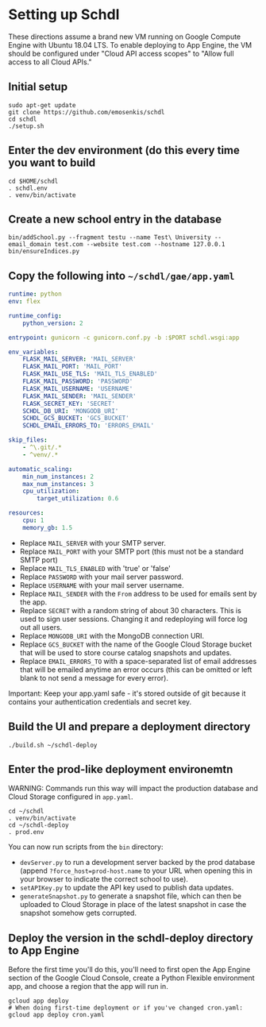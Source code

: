 # Setting up Schdl

These directions assume a brand new VM running on Google Compute Engine with
Ubuntu 18.04 LTS. To enable deploying to App Engine, the VM should be
configured under "Cloud API access scopes" to "Allow full access to all Cloud
APIs."

## Initial setup

```shell
sudo apt-get update
git clone https://github.com/emosenkis/schdl
cd schdl
./setup.sh
```

## Enter the dev environment (do this every time you want to build

```shell
cd $HOME/schdl
. schdl.env
. venv/bin/activate
```

## Create a new school entry in the database

```shell
bin/addSchool.py --fragment testu --name Test\ University --email_domain test.com --website test.com --hostname 127.0.0.1
bin/ensureIndices.py
```

## Copy the following into `~/schdl/gae/app.yaml`

```yaml
runtime: python
env: flex

runtime_config:
    python_version: 2

entrypoint: gunicorn -c gunicorn.conf.py -b :$PORT schdl.wsgi:app

env_variables:
    FLASK_MAIL_SERVER: 'MAIL_SERVER'
    FLASK_MAIL_PORT: 'MAIL_PORT'
    FLASK_MAIL_USE_TLS: 'MAIL_TLS_ENABLED'
    FLASK_MAIL_PASSWORD: 'PASSWORD'
    FLASK_MAIL_USERNAME: 'USERNAME'
    FLASK_MAIL_SENDER: 'MAIL_SENDER'
    FLASK_SECRET_KEY: 'SECRET'
    SCHDL_DB_URI: 'MONGODB_URI'
    SCHDL_GCS_BUCKET: 'GCS_BUCKET'
    SCHDL_EMAIL_ERRORS_TO: 'ERRORS_EMAIL'

skip_files:
    - ^\.git/.*
    - ^venv/.*

automatic_scaling:
    min_num_instances: 2
    max_num_instances: 3
    cpu_utilization:
        target_utilization: 0.6

resources:
    cpu: 1
    memory_gb: 1.5

```

- Replace `MAIL_SERVER` with your SMTP server.
- Replace `MAIL_PORT` with your SMTP port (this must not be a standard SMTP port)
- Replace `MAIL_TLS_ENABLED` with 'true' or 'false'
- Replace `PASSWORD` with your mail server password.
- Replace `USERNAME` with your mail server username.
- Replace `MAIL_SENDER` with the `From` address to be used for emails sent by the app.
- Replace `SECRET` with a random string of about 30 characters. This is used to
  sign user sessions. Changing it and redeploying will force log out all users.
- Replace `MONGODB_URI` with the MongoDB connection URI.
- Replace `GCS_BUCKET` with the name of the Google Cloud Storage bucket that
  will be used to store course catalog snapshots and updates.
- Replace `EMAIL_ERRORS_TO` with a space-separated list of email addresses that
  will be emailed anytime an error occurs (this can be omitted or left blank to
  not send a message for every error).

Important: Keep your app.yaml safe - it's stored outside of git because it
contains your authentication credentials and secret key.

## Build the UI and prepare a deployment directory

```shell
./build.sh ~/schdl-deploy
```

## Enter the prod-like deployment environemtn

WARNING: Commands run this way will impact the production database and Cloud
Storage configured in `app.yaml`.

```shell
cd ~/schdl
. venv/bin/activate
cd ~/schdl-deploy
. prod.env
```

You can now run scripts from the `bin` directory:

- `devServer.py` to run a development server backed by the prod database
  (append `?force_host=prod-host.name` to your URL when opening this in your
  browser to indicate the correct school to use).
- `setAPIKey.py` to update the API key used to publish data updates.
- `generateSnapshot.py` to generate a snapshot file, which can then be uploaded
  to Cloud Storage in place of the latest snapshot in case the snapshot somehow
  gets corrupted.

## Deploy the version in the schdl-deploy directory to App Engine

Before the first time you'll do this, you'll need to first open the App Engine
section of the Google Cloud Console, create a Python Flexible environment app,
and choose a region that the app will run in.

```shell
gcloud app deploy
# When doing first-time deployment or if you've changed cron.yaml:
gcloud app deploy cron.yaml
```
